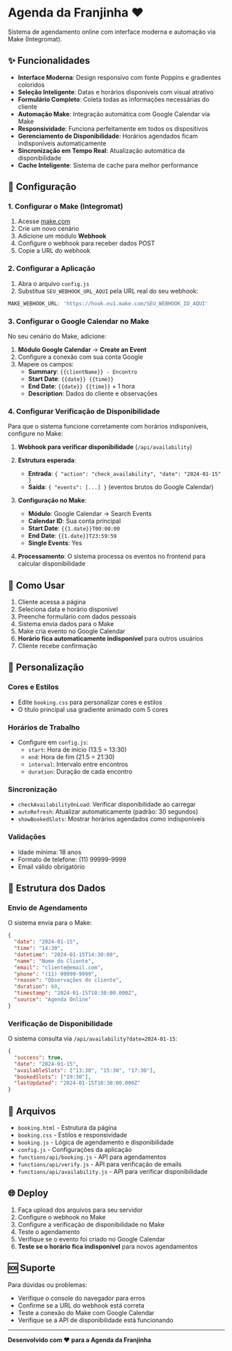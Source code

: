 # Agenda da Franjinha ❤

Sistema de agendamento online com interface moderna e automação via Make (Integromat).

## ✨ Funcionalidades

- **Interface Moderna**: Design responsivo com fonte Poppins e gradientes coloridos
- **Seleção Inteligente**: Datas e horários disponíveis com visual atrativo
- **Formulário Completo**: Coleta todas as informações necessárias do cliente
- **Automação Make**: Integração automática com Google Calendar via Make
- **Responsividade**: Funciona perfeitamente em todos os dispositivos
- **Gerenciamento de Disponibilidade**: Horários agendados ficam indisponíveis automaticamente
- **Sincronização em Tempo Real**: Atualização automática da disponibilidade
- **Cache Inteligente**: Sistema de cache para melhor performance

## 🚀 Configuração

### 1. Configurar o Make (Integromat)

1. Acesse [make.com](https://make.com)
2. Crie um novo cenário
3. Adicione um módulo **Webhook**
4. Configure o webhook para receber dados POST
5. Copie a URL do webhook

### 2. Configurar a Aplicação

1. Abra o arquivo `config.js`
2. Substitua `SEU_WEBHOOK_URL_AQUI` pela URL real do seu webhook:

```javascript
MAKE_WEBHOOK_URL: 'https://hook.eu1.make.com/SEU_WEBHOOK_ID_AQUI'
```

### 3. Configurar o Google Calendar no Make

No seu cenário do Make, adicione:

1. **Módulo Google Calendar** → **Create an Event**
2. Configure a conexão com sua conta Google
3. Mapeie os campos:
   - **Summary**: `{{clientName}} - Encontro`
   - **Start Date**: `{{date}} {{time}}`
   - **End Date**: `{{date}} {{time}}` + 1 hora
   - **Description**: Dados do cliente e observações

### 4. Configurar Verificação de Disponibilidade

Para que o sistema funcione corretamente com horários indisponíveis, configure no Make:

1. **Webhook para verificar disponibilidade** (`/api/availability`)
2. **Estrutura esperada**:
   - **Entrada**: `{ "action": "check_availability", "date": "2024-01-15" }`
   - **Saída**: `{ "events": [...] }` (eventos brutos do Google Calendar)

3. **Configuração no Make**:
   - **Módulo**: Google Calendar → Search Events
   - **Calendar ID**: Sua conta principal
   - **Start Date**: `{{1.date}}T00:00:00`
   - **End Date**: `{{1.date}}T23:59:59`
   - **Single Events**: Yes

4. **Processamento**: O sistema processa os eventos no frontend para calcular disponibilidade

## 📱 Como Usar

1. Cliente acessa a página
2. Seleciona data e horário disponível
3. Preenche formulário com dados pessoais
4. Sistema envia dados para o Make
5. Make cria evento no Google Calendar
6. **Horário fica automaticamente indisponível** para outros usuários
7. Cliente recebe confirmação

## 🎨 Personalização

### Cores e Estilos
- Edite `booking.css` para personalizar cores e estilos
- O título principal usa gradiente animado com 5 cores

### Horários de Trabalho
- Configure em `config.js`:
  - `start`: Hora de início (13.5 = 13:30)
  - `end`: Hora de fim (21.5 = 21:30)
  - `interval`: Intervalo entre encontros
  - `duration`: Duração de cada encontro

### Sincronização
- `checkAvailabilityOnLoad`: Verificar disponibilidade ao carregar
- `autoRefresh`: Atualizar automaticamente (padrão: 30 segundos)
- `showBookedSlots`: Mostrar horários agendados como indisponíveis

### Validações
- Idade mínima: 18 anos
- Formato de telefone: (11) 99999-9999
- Email válido obrigatório

## 🔧 Estrutura dos Dados

### Envio de Agendamento
O sistema envia para o Make:

```json
{
  "date": "2024-01-15",
  "time": "14:30",
  "datetime": "2024-01-15T14:30:00",
  "name": "Nome do Cliente",
  "email": "cliente@email.com",
  "phone": "(11) 99999-9999",
  "reason": "Observações do cliente",
  "duration": 60,
  "timestamp": "2024-01-15T10:30:00.000Z",
  "source": "Agenda Online"
}
```

### Verificação de Disponibilidade
O sistema consulta via `/api/availability?date=2024-01-15`:

```json
{
  "success": true,
  "date": "2024-01-15",
  "availableSlots": ["13:30", "15:30", "17:30"],
  "bookedSlots": ["19:30"],
  "lastUpdated": "2024-01-15T10:30:00.000Z"
}
```

## 📁 Arquivos

- `booking.html` - Estrutura da página
- `booking.css` - Estilos e responsividade
- `booking.js` - Lógica de agendamento e disponibilidade
- `config.js` - Configurações da aplicação
- `functions/api/booking.js` - API para agendamentos
- `functions/api/verify.js` - API para verificação de emails
- `functions/api/availability.js` - API para verificar disponibilidade

## 🌐 Deploy

1. Faça upload dos arquivos para seu servidor
2. Configure o webhook no Make
3. Configure a verificação de disponibilidade no Make
4. Teste o agendamento
5. Verifique se o evento foi criado no Google Calendar
6. **Teste se o horário fica indisponível** para novos agendamentos

## 🆘 Suporte

Para dúvidas ou problemas:
- Verifique o console do navegador para erros
- Confirme se a URL do webhook está correta
- Teste a conexão do Make com Google Calendar
- Verifique se a API de disponibilidade está funcionando

---

**Desenvolvido com ❤ para a Agenda da Franjinha**
